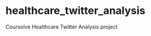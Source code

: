 healthcare_twitter_analysis
===========================

Coursolve Healthcare Twitter Analysis project
